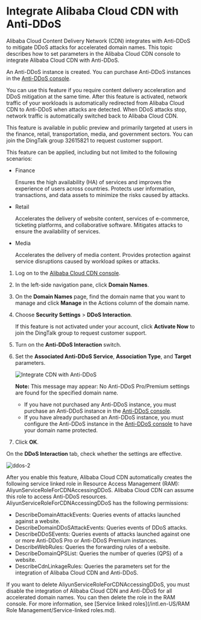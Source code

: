 # Integrate Alibaba Cloud CDN with Anti-DDoS

Alibaba Cloud Content Delivery Network \(CDN\) integrates with Anti-DDoS to mitigate DDoS attacks for accelerated domain names. This topic describes how to set parameters in the Alibaba Cloud CDN console to integrate Alibaba Cloud CDN with Anti-DDoS.

An Anti-DDoS instance is created. You can purchase Anti-DDoS instances in the [Anti-DDoS console](https://yundun.console.aliyun.com/?p=ddosbgp#/ddosbasic/cn-hangzhou).

You can use this feature if you require content delivery acceleration and DDoS mitigation at the same time. After this feature is activated, network traffic of your workloads is automatically redirected from Alibaba Cloud CDN to Anti-DDoS when attacks are detected. When DDoS attacks stop, network traffic is automatically switched back to Alibaba Cloud CDN.

This feature is available in public preview and primarily targeted at users in the finance, retail, transportation, media, and government sectors. You can join the DingTalk group 32615821 to request customer support.

This feature can be applied, including but not limited to the following scenarios:

-   Finance

    Ensures the high availability \(HA\) of services and improves the experience of users across countries. Protects user information, transactions, and data assets to minimize the risks caused by attacks.

-   Retail

    Accelerates the delivery of website content, services of e-commerce, ticketing platforms, and collaborative software. Mitigates attacks to ensure the availability of services.

-   Media

    Accelerates the delivery of media content. Provides protection against service disruptions caused by workload spikes or attacks.


1.  Log on to the [Alibaba Cloud CDN console](https://cdn.console.aliyun.com).

2.  In the left-side navigation pane, click **Domain Names**.

3.  On the **Domain Names** page, find the domain name that you want to manage and click **Manage** in the Actions column of the domain name.

4.  Choose **Security Settings** \> **DDoS Interaction**.

    If this feature is not activated under your account, click **Activate Now** to join the DingTalk group to request customer support.

5.  Turn on the **Anti-DDoS Interaction** switch.

6.  Set the **Associated Anti-DDoS Service**, **Association Type**, and **Target** parameters.

    ![Integrate CDN with Anti-DDoS](https://static-aliyun-doc.oss-accelerate.aliyuncs.com/assets/img/en-US/3920652061/p113561.png)

    **Note:** This message may appear: No Anti-DDoS Pro/Premium settings are found for the specified domain name.

    -   If you have not purchased any Anti-DDoS instance, you must purchase an Anti-DDoS instance in the [Anti-DDoS console](https://yundun.console.aliyun.com/?p=ddosbgp#/ddosbasic/cn-hangzhou).
    -   If you have already purchased an Anti-DDoS instance, you must configure the Anti-DDoS instance in the [Anti-DDoS console](https://yundun.console.aliyun.com/?p=ddosbgp#/ddosbasic/cn-hangzhou) to have your domain name protected.
7.  Click **OK**.


On the **DDoS Interaction** tab, check whether the settings are effective.

![ddos-2](https://static-aliyun-doc.oss-accelerate.aliyuncs.com/assets/img/en-US/3448958951/p113576.png)

After you enable this feature, Alibaba Cloud CDN automatically creates the following service linked role in Resource Access Management \(RAM\): AliyunServiceRoleForCDNAccessingDDoS. Alibaba Cloud CDN can assume this role to access Anti-DDoS resources. AliyunServiceRoleForCDNAccessingDDoS has the following permissions:

-   DescribeDomainAttackEvents: Queries events of attacks launched against a website.
-   DescribeDomainDDoSAttackEvents: Queries events of DDoS attacks.
-   DescribeDDoSEvents: Queries events of attacks launched against one or more Anti-DDoS Pro or Anti-DDoS Premium instances.
-   DescribeWebRules: Queries the forwarding rules of a website.
-   DescribeDomainQPSList: Queries the number of queries \(QPS\) of a website.
-   DescribeCdnLinkageRules: Queries the parameters set for the integration of Alibaba Cloud CDN and Anti-DDoS.

If you want to delete AliyunServiceRoleForCDNAccessingDDoS, you must disable the integration of Alibaba Cloud CDN and Anti-DDoS for all accelerated domain names. You can then delete the role in the RAM console. For more information, see [Service linked roles](/intl.en-US/RAM Role Management/Service-linked roles.md).

